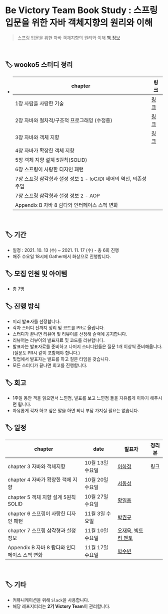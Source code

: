 # Be Victory Team Book Study : 스프링 입문을 위한 자바 객체지향의 원리와 이해

> 스프링 입문을 위한 자바 객체지향의 원리와 이해
> [책 정보](http://www.yes24.com/Product/Goods/17350624)

<br/>

## 🏷 wooko5 스터디 정리

- | chapter                                                      | 링크                                                         |
  | ------------------------------------------------------------ | ------------------------------------------------------------ |
  | 1장 사람을 사랑한 기술                                       | [링크](https://github.com/wooko5/OOP-In-Spring/blob/main/2021.09.29%20%EC%9E%90%EB%B0%94%20%EC%8A%A4%ED%94%84%EB%A7%81%20%EC%8A%A4%ED%84%B0%EB%94%94%201%EC%9E%A5.md) |
  | 2장 자바와 절차적/구조적 프로그래밍 (수정중)                 | [링크](https://github.com/wooko5/OOP-In-Spring/blob/main/2021.10.06%20%EC%9E%90%EB%B0%94%20%EC%8A%A4%ED%94%84%EB%A7%81%20%EC%8A%A4%ED%84%B0%EB%94%94%202%EC%9E%A5.md) |
  | 3장 자바와 객체 지향                                         | [링크](https://github.com/wooko5/OOP-In-Spring/blob/main/2021.10.13%20%EC%9E%90%EB%B0%94%20%EC%8A%A4%ED%94%84%EB%A7%81%20%EC%8A%A4%ED%84%B0%EB%94%94%203%EC%9E%A5.md) |
  | 4장 자바가 확장한 객체 지향                                  |                                                              |
  | 5장 객체 지향 설계 5원칙(SOLID)                              |                                                              |
  | 6장 스프링이 사랑한 디자인 패턴                              |                                                              |
  | 7장 스프링 삼각형과 설정 정보 1 - IoC/DI 제어의 역전, 의존성 주입 |                                                              |
  | 7장 스프링 삼각형과 설정 정보 2 - AOP                        |                                                              |
  | Appendix B 자바 8 람다와 인터페이스 스펙 변화                |                                                              |

  <br>

## 🏷 기간

- 일정 : 2021. 10. 13 (수) ~ 2021. 11. 17 (수) - 총 6회 진행
- 매주 수요일 18시에 Gather에서 화상으로 진행합니다.

## 🏷 모집 인원 및 아이템

- 총 7명

## 🏷 진행 방식

- 미리 발표자를 선정합니다.
- 각자 스터디 전까지 정리 및 코드를 PR로 올립니다.
- 스터디가 끝나면 리뷰어 및 리뷰이를 선정해 슬랙에 공지합니다.
- 리뷰어는 리뷰이의 발표자료 및 코드를 리뷰합니다.
- 발표자는 발표자료를 준비하고 나머지 스터디원들은 질문 1개 이상씩 준비해옵니다. (질문도 PR시 같이 포함해야 합니다.)
- 밋업에서 발표자는 발표를 하고 질문 타임을 갖습니다.
- 모든 스터디가 끝나면 회고를 진행합니다.

## 🏷 회고

- 1주일 동안 책을 읽으면서 느낀점, 발표를 보고 느낀점 들을 자유롭게 이야기 해주시면 됩니다.
- 자유롭게 각자 하고 싶은 말을 하면 되니 부담 가지실 필요는 없습니다.

## 🏷 일정

| chapter                                       | date             | 발표자                                                                             | 정리본 |
| --------------------------------------------- | ---------------- | ---------------------------------------------------------------------------------- | :----: |
| chapter 3 자바와 객체지향                     | 10월 13일 수요일 | [이하정](https://github.com/healtheefart)                                          |  링크  |
| chapter 4 자바가 확장한 객체 지향             | 10월 20일 수요일 | [서동성](https://github.com/sds1vrk)                                               |        |
| chapter 5 객체 지향 설계 5원칙 SOLID          | 10월 27일 수요일 | [황일용](https://github.com/dlfdyd96)                                              |        |
| chapter 6 스프링이 사랑한 디자인 패턴         | 11월 3일 수요일  | [박권규](https://github.com/Kwonkyu)                                               |        |
| chapter 7 스프링 삼각형과 설정 정보           | 11월 10일 수요일 | [오재욱](https://github.com/wooko5), [빅토리 멘토](https://github.com/VictoryPark) |        |
| Appendix B 자바 8 람다와 인터페이스 스펙 변화 | 11월 17일 수요일 | [박수빈](https://github.com/suebeen)                                               |        |

<br/>

## 🏷 기타

- 커뮤니케이션을 위해 `Slack`을 사용합니다.
- 해당 레포지터리는 **2기 Victory Team**이 관리합니다.
